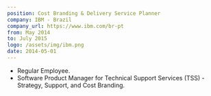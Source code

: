 ```yaml
---
position: Cost Branding & Delivery Service Planner
company: IBM - Brazil
company_url: https://www.ibm.com/br-pt
from: May 2014
to: July 2015
logo: /assets/img/ibm.png
date: 2014-05-01
---
```


- Regular Employee.
- Software Product Manager for Technical Support Services (TSS) - Strategy, Support, and Cost Branding.